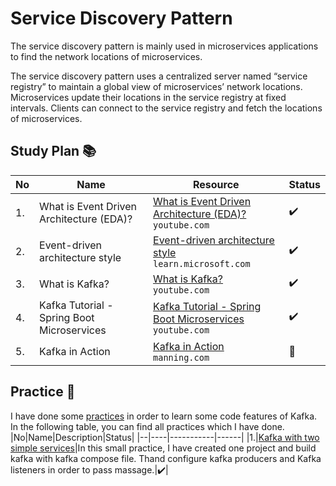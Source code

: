 # Service Discovery Pattern 
The service discovery pattern is mainly used in microservices applications to find the network locations of microservices.

The service discovery pattern uses a centralized server named “service registry” to maintain a global view of microservices’ network locations. Microservices update their locations in the service registry at fixed intervals. Clients can connect to the service registry and fetch the locations of microservices.

## Study Plan 📚

|No|Name|Resource|Status|
|--|----|--------|------|
|1.|What is Event Driven Architecture (EDA)?|[What is Event Driven Architecture (EDA)?](https://www.youtube.com/watch?v=o2HJCGcYwoU) </br> ```youtube.com```|:heavy_check_mark:|
|2.|Event-driven architecture style|[Event-driven architecture style](https://github.com/abbos0123/Microservices/blob/main/Microservice-Architecture/Event-driven%20architecture/resource/Event-driven%20architecture%20style%20-%20Azure%20Architecture%20Center%20_%20Microsoft%20Learn.pdf) </br> ```learn.microsoft.com```|:heavy_check_mark:|
|3.|What is Kafka?|[What is Kafka?](https://www.youtube.com/watch?v=aj9CDZm0Glc) </br> ```youtube.com``` |:heavy_check_mark:|
|4.|Kafka Tutorial - Spring Boot Microservices|[Kafka Tutorial - Spring Boot Microservices](https://www.youtube.com/watch?v=SqVfCyfCJqw) </br> ```youtube.com``` |:heavy_check_mark:|
|5.|Kafka in Action|[Kafka in Action](https://github.com/abbos0123/Microservices/tree/main/Microservice-Architecture/Event-driven%20architecture/resource/Kafka%20in%20Action)</br> ```manning.com``` |:book:|


## Practice 📔
I have done some [practices](https://github.com/abbos0123/Microservices/tree/main/Microservice-Architecture/Event-driven%20architecture/practice) in order to learn some code features of Kafka. In the following table, you can find all practices which I have done.
|No|Name|Description|Status|
|--|----|-----------|------|
|1.|[Kafka with two simple services](https://github.com/abbos0123/Microservices/tree/main/Microservice-Architecture/Event-driven%20architecture/practice/connecting-two-micorservices-with-kafka)|In this small practice, I have created one project and build kafka with kafka compose file. Thand configure kafka producers and Kafka listeners in order to pass massage.|:heavy_check_mark:|


